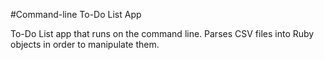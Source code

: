 #Command-line To-Do List App

To-Do List app that runs on the command line. Parses CSV files into Ruby objects in order to manipulate them. 
